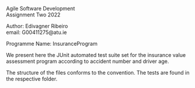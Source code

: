 <p>Agile Software Development<br />
Assignment Two 2022</p>

<p>
Author: Edivagner Ribeiro<br />
email: G00411275@atu.ie</p>

<p>Programme Name: InsuranceProgram</p>

<p>We present here the JUnit automated test suite set for the insurance value assessment program according to accident number and driver age.</p>

<p>The structure of the files conforms to the convention. The tests are found in the respective folder.</p>

